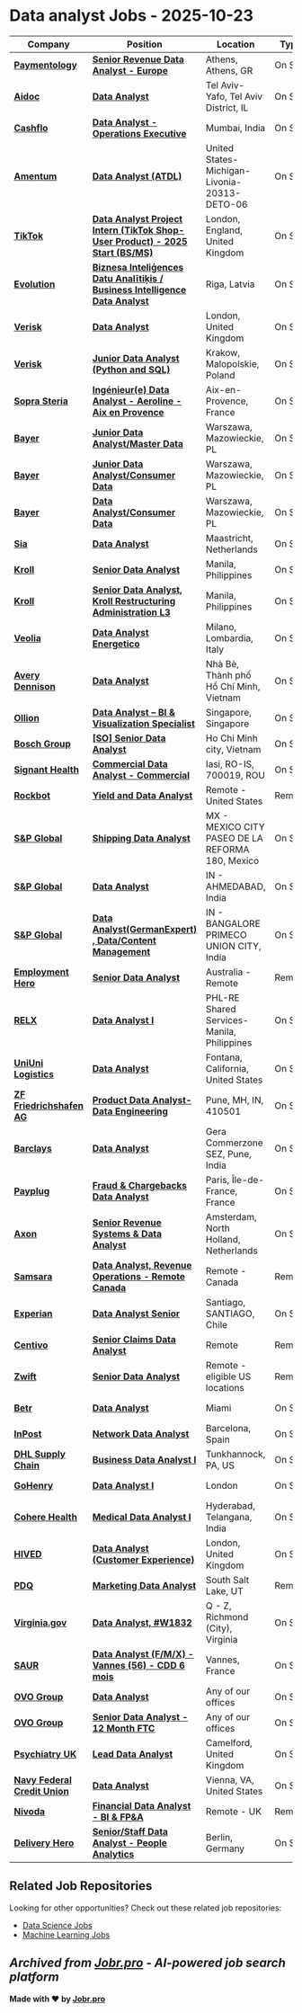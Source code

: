 # Data analyst Jobs - 2025-10-23

| Company | Position | Location | Type | Date |
| ------- | -------- | -------- | ---- | ------ |
| **[Paymentology](https://www.paymentology.com/)** | **[Senior Revenue Data Analyst - Europe](https://jobr.pro/job/30865529/senior-revenue-data-analyst-europe?utm_source=github&utm_medium=repo&utm_campaign=github-data-analyst-jobs)** | Athens, Athens, GR | On Site | Oct 23 |
| **[Aidoc](https://www.aidoc.com/)** | **[Data Analyst](https://jobr.pro/job/30864743/data-analyst?utm_source=github&utm_medium=repo&utm_campaign=github-data-analyst-jobs)** | Tel Aviv-Yafo, Tel Aviv District, IL | On Site | Oct 23 |
| **[Cashflo](https://www.cashflo.io/)** | **[Data Analyst - Operations Executive](https://jobr.pro/job/30861575/data-analyst-operations-executive?utm_source=github&utm_medium=repo&utm_campaign=github-data-analyst-jobs)** | Mumbai, India | On Site | Oct 23 |
| **[Amentum](https://www.amentum.com/)** | **[Data Analyst (ATDL)](https://jobr.pro/job/30856832/data-analyst-atdl?utm_source=github&utm_medium=repo&utm_campaign=github-data-analyst-jobs)** | United States-Michigan-Livonia-20313-DETO-06 | On Site | Oct 23 |
| **[TikTok](https://www.tiktok.com/)** | **[Data Analyst Project Intern (TikTok Shop-User Product) - 2025 Start (BS/MS)](https://jobr.pro/job/30848708/data-analyst-project-intern-tiktok-shop-user-product-2025-start-bsms?utm_source=github&utm_medium=repo&utm_campaign=github-data-analyst-jobs)** | London, England, United Kingdom | On Site | Oct 23 |
| **[Evolution](https://www.evolution.com)** | **[Biznesa Inteliģences Datu Analītiķis / Business Intelligence Data Analyst](https://jobr.pro/job/30850769/biznesa-inteligences-datu-analitikis-business-intelligence-data-analyst?utm_source=github&utm_medium=repo&utm_campaign=github-data-analyst-jobs)** | Riga, Latvia | On Site | Oct 23 |
| **[Verisk](https://www.verisk.com/)** | **[Data Analyst](https://jobr.pro/job/30859614/data-analyst?utm_source=github&utm_medium=repo&utm_campaign=github-data-analyst-jobs)** | London, United Kingdom | On Site | Oct 23 |
| **[Verisk](https://www.verisk.com/)** | **[Junior Data Analyst (Python and SQL)](https://jobr.pro/job/30859612/junior-data-analyst-python-and-sql?utm_source=github&utm_medium=repo&utm_campaign=github-data-analyst-jobs)** | Krakow, Malopolskie, Poland | On Site | Oct 23 |
| **[Sopra Steria](https://www.soprasteria.com)** | **[Ingénieur(e) Data Analyst - Aeroline - Aix en Provence](https://jobr.pro/job/30850795/ingenieure-data-analyst-aeroline-aix-en-provence?utm_source=github&utm_medium=repo&utm_campaign=github-data-analyst-jobs)** | Aix-en-Provence, France | On Site | Oct 23 |
| **[Bayer](https://www.bayer.com/)** | **[Junior Data Analyst/Master Data](https://jobr.pro/job/30830267/junior-data-analystmaster-data?utm_source=github&utm_medium=repo&utm_campaign=github-data-analyst-jobs)** | Warszawa, Mazowieckie, PL | On Site | Oct 23 |
| **[Bayer](https://www.bayer.com/)** | **[Junior Data Analyst/Consumer Data](https://jobr.pro/job/30830265/junior-data-analystconsumer-data?utm_source=github&utm_medium=repo&utm_campaign=github-data-analyst-jobs)** | Warszawa, Mazowieckie, PL | On Site | Oct 23 |
| **[Bayer](https://www.bayer.com/)** | **[Data Analyst/Consumer Data](https://jobr.pro/job/30830262/data-analystconsumer-data?utm_source=github&utm_medium=repo&utm_campaign=github-data-analyst-jobs)** | Warszawa, Mazowieckie, PL | On Site | Oct 23 |
| **[Sia](https://www.sia-partners.com)** | **[Data Analyst](https://jobr.pro/job/30850815/data-analyst?utm_source=github&utm_medium=repo&utm_campaign=github-data-analyst-jobs)** | Maastricht, Netherlands | On Site | Oct 23 |
| **[Kroll](https://www.kroll.com/)** | **[Senior Data Analyst](https://jobr.pro/job/30850866/senior-data-analyst?utm_source=github&utm_medium=repo&utm_campaign=github-data-analyst-jobs)** | Manila, Philippines | On Site | Oct 23 |
| **[Kroll](https://www.kroll.com/)** | **[Senior Data Analyst, Kroll Restructuring Administration L3](https://jobr.pro/job/30850864/senior-data-analyst-kroll-restructuring-administration-l3?utm_source=github&utm_medium=repo&utm_campaign=github-data-analyst-jobs)** | Manila, Philippines | On Site | Oct 23 |
| **[Veolia](https://www.veolia.com/)** | **[Data Analyst Energetico](https://jobr.pro/job/30823750/data-analyst-energetico?utm_source=github&utm_medium=repo&utm_campaign=github-data-analyst-jobs)** | Milano, Lombardia, Italy | On Site | Oct 23 |
| **[Avery Dennison](https://www.averydennison.com/)** | **[Data Analyst](https://jobr.pro/job/30815123/data-analyst?utm_source=github&utm_medium=repo&utm_campaign=github-data-analyst-jobs)** | Nhà Bè, Thành phố Hồ Chí Minh, Vietnam | On Site | Oct 23 |
| **[Ollion](https://ollion.com/)** | **[Data Analyst – BI & Visualization Specialist](https://jobr.pro/job/30824947/data-analyst-bi-visualization-specialist?utm_source=github&utm_medium=repo&utm_campaign=github-data-analyst-jobs)** | Singapore, Singapore | On Site | Oct 23 |
| **[Bosch Group](https://www.bosch.com)** | **[\[SO\] Senior Data Analyst](https://jobr.pro/job/30822809/so-senior-data-analyst?utm_source=github&utm_medium=repo&utm_campaign=github-data-analyst-jobs)** | Ho Chi Minh city, Vietnam | On Site | Oct 23 |
| **[Signant Health](https://signanthealth.com/)** | **[Commercial Data Analyst - Commercial](https://jobr.pro/job/30862668/commercial-data-analyst-commercial?utm_source=github&utm_medium=repo&utm_campaign=github-data-analyst-jobs)** | Iasi, RO-IS, 700019, ROU | On Site | Oct 23 |
| **[Rockbot](https://rockbot.com/)** | **[Yield and Data Analyst](https://jobr.pro/job/30816599/yield-and-data-analyst?utm_source=github&utm_medium=repo&utm_campaign=github-data-analyst-jobs)** | Remote - United States | Remote | Oct 23 |
| **[S&P Global](https://www.spglobal.com/)** | **[Shipping Data Analyst](https://jobr.pro/job/30845666/shipping-data-analyst?utm_source=github&utm_medium=repo&utm_campaign=github-data-analyst-jobs)** | MX - MEXICO CITY PASEO DE LA REFORMA 180, Mexico | On Site | Oct 23 |
| **[S&P Global](https://www.spglobal.com/)** | **[Data Analyst](https://jobr.pro/job/30845619/data-analyst?utm_source=github&utm_medium=repo&utm_campaign=github-data-analyst-jobs)** | IN - AHMEDABAD, India | On Site | Oct 23 |
| **[S&P Global](https://www.spglobal.com/)** | **[Data Analyst(GermanExpert) , Data/Content Management](https://jobr.pro/job/30845618/data-analystgermanexpert-datacontent-management?utm_source=github&utm_medium=repo&utm_campaign=github-data-analyst-jobs)** | IN - BANGALORE PRIMECO UNION CITY, India | On Site | Oct 23 |
| **[Employment Hero](https://www.employmenthero.com/)** | **[Senior Data Analyst](https://jobr.pro/job/30840446/senior-data-analyst?utm_source=github&utm_medium=repo&utm_campaign=github-data-analyst-jobs)** | Australia - Remote | Remote | Oct 23 |
| **[RELX](https://www.relx.com/)** | **[Data Analyst I](https://jobr.pro/job/30840176/data-analyst-i?utm_source=github&utm_medium=repo&utm_campaign=github-data-analyst-jobs)** | PHL-RE Shared Services-Manila, Philippines | On Site | Oct 23 |
| **[UniUni Logistics](https://uniuni.com)** | **[Data Analyst](https://jobr.pro/job/30836809/data-analyst?utm_source=github&utm_medium=repo&utm_campaign=github-data-analyst-jobs)** | Fontana, California, United States | On Site | Oct 23 |
| **[ZF Friedrichshafen AG](https://www.zf.com)** | **[Product Data Analyst- Data Engineering](https://jobr.pro/job/30835728/product-data-analyst-data-engineering?utm_source=github&utm_medium=repo&utm_campaign=github-data-analyst-jobs)** | Pune, MH, IN, 410501 | On Site | Oct 23 |
| **[Barclays](https://home.barclays/)** | **[Data Analyst](https://jobr.pro/job/30866715/data-analyst?utm_source=github&utm_medium=repo&utm_campaign=github-data-analyst-jobs)** | Gera Commerzone SEZ, Pune, India | On Site | Oct 23 |
| **[Payplug](https://www.payplug.com)** | **[Fraud & Chargebacks Data Analyst](https://jobr.pro/job/30858698/fraud-chargebacks-data-analyst?utm_source=github&utm_medium=repo&utm_campaign=github-data-analyst-jobs)** | Paris, Île-de-France, France | On Site | Oct 23 |
| **[Axon](https://www.axon.com/)** | **[Senior Revenue Systems & Data Analyst](https://jobr.pro/job/30822695/senior-revenue-systems-data-analyst?utm_source=github&utm_medium=repo&utm_campaign=github-data-analyst-jobs)** | Amsterdam, North Holland, Netherlands | On Site | Oct 22 |
| **[Samsara](https://www.samsara.com/)** | **[Data Analyst, Revenue Operations - Remote Canada](https://jobr.pro/job/30806701/data-analyst-revenue-operations-remote-canada?utm_source=github&utm_medium=repo&utm_campaign=github-data-analyst-jobs)** | Remote - Canada | Remote | Oct 22 |
| **[Experian](https://www.experian.com/)** | **[Data Analyst Senior](https://jobr.pro/job/30802453/data-analyst-senior?utm_source=github&utm_medium=repo&utm_campaign=github-data-analyst-jobs)** | Santiago, SANTIAGO, Chile | On Site | Oct 22 |
| **[Centivo](https://centivo.com/)** | **[Senior Claims Data Analyst](https://jobr.pro/job/30813029/senior-claims-data-analyst?utm_source=github&utm_medium=repo&utm_campaign=github-data-analyst-jobs)** | Remote | Remote | Oct 22 |
| **[Zwift](https://www.zwift.com/)** | **[Senior Data Analyst](https://jobr.pro/job/30810625/senior-data-analyst?utm_source=github&utm_medium=repo&utm_campaign=github-data-analyst-jobs)** | Remote - eligible US locations | Remote | Oct 22 |
| **[Betr](https://betr.app/)** | **[Data Analyst](https://jobr.pro/job/30808661/data-analyst?utm_source=github&utm_medium=repo&utm_campaign=github-data-analyst-jobs)** | Miami | On Site | Oct 22 |
| **[InPost](https://www.inpost.es/)** | **[Network Data Analyst](https://jobr.pro/job/30840981/network-data-analyst?utm_source=github&utm_medium=repo&utm_campaign=github-data-analyst-jobs)** | Barcelona, Spain | On Site | Oct 22 |
| **[DHL Supply Chain](https://www.dhl.com/)** | **[Business Data Analyst I](https://jobr.pro/job/30792553/business-data-analyst-i?utm_source=github&utm_medium=repo&utm_campaign=github-data-analyst-jobs)** | Tunkhannock, PA, US | On Site | Oct 22 |
| **[GoHenry](https://www.gohenry.com/)** | **[Data Analyst I](https://jobr.pro/job/30814878/data-analyst-i?utm_source=github&utm_medium=repo&utm_campaign=github-data-analyst-jobs)** | London | On Site | Oct 22 |
| **[Cohere Health](https://coherehealth.com/)** | **[Medical Data Analyst I](https://jobr.pro/job/30822892/medical-data-analyst-i?utm_source=github&utm_medium=repo&utm_campaign=github-data-analyst-jobs)** | Hyderabad, Telangana, India | On Site | Oct 22 |
| **[HIVED](https://hived.space/)** | **[Data Analyst (Customer Experience)](https://jobr.pro/job/30847251/data-analyst-customer-experience?utm_source=github&utm_medium=repo&utm_campaign=github-data-analyst-jobs)** | London, United Kingdom | On Site | Oct 22 |
| **[PDQ](https://www.pdq.com/)** | **[Marketing Data Analyst](https://jobr.pro/job/30836269/marketing-data-analyst?utm_source=github&utm_medium=repo&utm_campaign=github-data-analyst-jobs)** | South Salt Lake, UT | Remote | Oct 22 |
| **[Virginia.gov](https://www.virginia.gov/)** | **[Data Analyst, #W1832](https://jobr.pro/job/30841175/data-analyst-w1832?utm_source=github&utm_medium=repo&utm_campaign=github-data-analyst-jobs)** | Q - Z, Richmond (City), Virginia | On Site | Oct 22 |
| **[SAUR](https://www.saur.com/)** | **[Data Analyst (F/M/X) - Vannes (56) - CDD 6 mois](https://jobr.pro/job/30842681/data-analyst-fmx-vannes-56-cdd-6-mois?utm_source=github&utm_medium=repo&utm_campaign=github-data-analyst-jobs)** | Vannes, France | On Site | Oct 22 |
| **[OVO Group](https://company.ovo.com/)** | **[Data Analyst](https://jobr.pro/job/30807323/data-analyst?utm_source=github&utm_medium=repo&utm_campaign=github-data-analyst-jobs)** | Any of our offices | On Site | Oct 22 |
| **[OVO Group](https://company.ovo.com/)** | **[Senior Data Analyst - 12 Month FTC](https://jobr.pro/job/30807324/senior-data-analyst-12-month-ftc?utm_source=github&utm_medium=repo&utm_campaign=github-data-analyst-jobs)** | Any of our offices | On Site | Oct 22 |
| **[Psychiatry UK](https://psychiatry-uk.com/)** | **[Lead Data Analyst](https://jobr.pro/job/30846395/lead-data-analyst?utm_source=github&utm_medium=repo&utm_campaign=github-data-analyst-jobs)** | Camelford, United Kingdom | On Site | Oct 22 |
| **[Navy Federal Credit Union](https://www.navyfederal.org/)** | **[Data Analyst](https://jobr.pro/job/30841672/data-analyst?utm_source=github&utm_medium=repo&utm_campaign=github-data-analyst-jobs)** | Vienna, VA, United States | On Site | Oct 22 |
| **[Nivoda](https://nivoda.com/)** | **[Financial Data Analyst - BI & FP&A](https://jobr.pro/job/30814062/financial-data-analyst-bi-fpa?utm_source=github&utm_medium=repo&utm_campaign=github-data-analyst-jobs)** | Remote - UK | Remote | Oct 22 |
| **[Delivery Hero](https://www.deliveryhero.com)** | **[Senior/Staff Data Analyst - People Analytics](https://jobr.pro/job/30802468/seniorstaff-data-analyst-people-analytics?utm_source=github&utm_medium=repo&utm_campaign=github-data-analyst-jobs)** | Berlin, Germany | On Site | Oct 22 |

## Related Job Repositories

Looking for other opportunities? Check out these related job repositories:

- [Data Science Jobs](https://github.com/jobs-jobr-pro/Data-Science-Jobs)
- [Machine Learning Jobs](https://github.com/jobs-jobr-pro/Machine-Learning-Jobs)



*Archived from [Jobr.pro](https://jobr.pro?utm_source=github&utm_medium=repo&utm_campaign=github-data-analyst-jobs) - AI-powered job search platform*
---

**Made with ❤️ by [Jobr.pro](https://jobr.pro?utm_source=github&utm_medium=repo&utm_campaign=github-data-analyst-jobs)**
